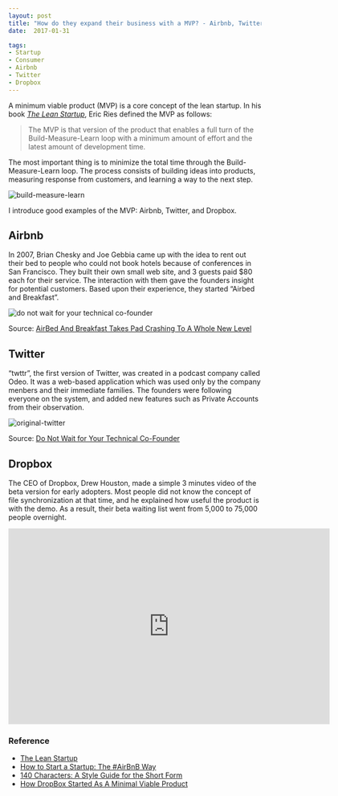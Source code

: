 ```yaml
---
layout: post
title: "How do they expand their business with a MVP? - Airbnb, Twitter, and Dropbox"
date:  2017-01-31

tags:
- Startup
- Consumer
- Airbnb
- Twitter
- Dropbox
---
```


A minimum viable product (MVP) is a core concept of the lean startup. In his book [*The Lean Startup*](https://www.amazon.com/gp/product/B004J4XGN6/ref=as_li_tl?ie=UTF8&camp=1789&creative=9325&creativeASIN=B004J4XGN6&linkCode=as2&tag=schwalbe03-20&linkId=2a93f95b4f2dc748d121ce1da6d229eb), Eric Ries defined the MVP as follows:

> The MVP is that version of the product that enables a full turn of the Build-Measure-Learn loop with a minimum amount of effort and the latest amount of development time.

The most important thing is to minimize the total time through the Build-Measure-Learn loop. The process consists of building ideas into products, measuring response from customers, and learning a way to the next step.

![build-measure-learn]({{site.github.url}}/images/posts/build-measure-learn.png)

I introduce good examples of the MVP: Airbnb, Twitter, and Dropbox.

## Airbnb

In 2007,  Brian Chesky and Joe Gebbia came up with the idea to rent out their bed to people who could not book hotels because of conferences in San Francisco. They built their own small web site, and 3 guests paid $80 each for their service. The interaction with them gave the founders insight for potential customers. Based upon their experience, they started “Airbed and Breakfast”.

![do not wait for your technical co-founder]({{site.github.url}}/images/posts/airbed-and-breakfast.png)
<div class="source">Source: <a href="https://techcrunch.com/2008/08/11/airbed-and-breakfast-takes-pad-crashing-to-a-whole-new-level/">AirBed And Breakfast Takes Pad Crashing To A Whole New Level</a></div>

## Twitter

“twttr”, the first version of Twitter, was created in a podcast company called Odeo. It was a web-based application which was used only by the company menbers and their immediate families. The founders were following everyone on the system, and added new features such as Private Accounts from their observation.

![original-twitter]({{site.github.url}}/images/posts/original-twitter.png)
<div class="source">Source: <a href="http://perfectial.com/blog/why-you-should-not-wait-for-your-technical-co-founder/">Do Not Wait for Your Technical Co-Founder</a></div>

## Dropbox

The CEO of Dropbox, Drew Houston, made a simple 3 minutes video of the beta version for early adopters. Most people did not know the concept of file synchronization at that time, and he explained how useful the product is with the demo. As a result, their beta waiting list went from 5,000 to 75,000 people overnight.

<div class="video">
<iframe width="640" height="390" src="https://www.youtube.com/embed/7QmCUDHpNzE" frameborder="0" allowfullscreen></iframe>
</div>

### Reference

<div class="list">
  <ul>
    <li><a href="https://www.amazon.com/gp/product/B004J4XGN6/ref=as_li_tl?ie=UTF8&camp=1789&creative=9325&creativeASIN=B004J4XGN6&linkCode=as2&tag=schwalbe03-20&linkId=2a93f95b4f2dc748d121ce1da6d229eb">The Lean Startup</a></li>
    <li><a href="http://startupgeist.com/how-to-start-a-startup-airbnb/">How to Start a Startup: The #AirBnB Way</a></li>
    <li><a href="https://www.amazon.com/gp/product/B002QX44JC/ref=as_li_tl?ie=UTF8&camp=1789&creative=9325&creativeASIN=B002QX44JC&linkCode=as2&tag=schwalbe03-20&linkId=5c79907d02967c1c72389dd51ba15b6f">140 Characters: A Style Guide for the Short Form</a></li>
     <li><a href="https://techcrunch.com/2011/10/19/dropbox-minimal-viable-product/">How DropBox Started As A Minimal Viable Product</a></li>
  </ul>
</div>
